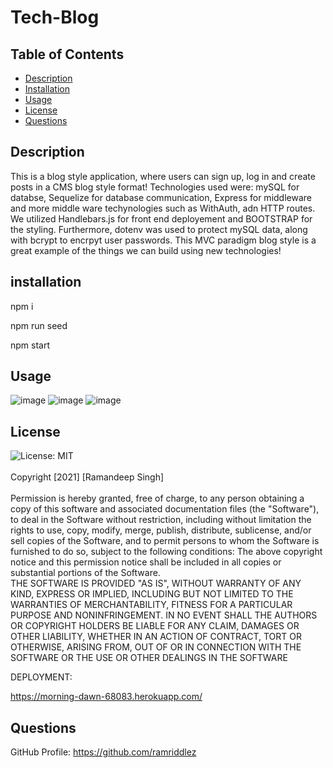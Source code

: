 # Tech-Blog


## Table of Contents
* [Description](#desc) <br>
* [Installation](#install) <br>
* [Usage](#usage) <br>
* [License](#license) <br>
* [Questions](#questions) <br>


## Description

This is a blog style application, where users can sign up, log in and create posts in a CMS blog style format! Technologies used were:
mySQL for databse, Sequelize for database communication, Express for middleware and more middle ware techynologies such as WithAuth, adn HTTP routes. We utilized Handlebars.js for front end deployement and BOOTSTRAP for the styling. Furthermore, dotenv was used to protect mySQL data, along with bcrypt to encrpyt user passwords. This MVC paradigm blog style is a great example of the things we can build using new technologies!

## installation

npm i

npm run seed

npm start

## Usage
![image](https://user-images.githubusercontent.com/96890575/160326499-04a4b149-7be4-46bc-9385-3d5d97e29d1c.png)
![image](https://user-images.githubusercontent.com/96890575/160326517-cfafcea1-596b-4689-a75f-6bd1c7106b8d.png)
![image](https://user-images.githubusercontent.com/96890575/160326573-3451ff10-981c-41ee-afd7-e443fd949c33.png)




## License
![License: MIT](https://img.shields.io/badge/License-MIT-yellow.svg)<br><br>
Copyright [2021] [Ramandeep Singh] <br><br>
Permission is hereby granted, free of charge, to any person obtaining a copy of this software and associated documentation files (the "Software"), to deal in the Software without restriction, including without limitation the rights to use, copy, modify, merge, publish, distribute, sublicense, and/or sell copies of the Software, and to permit persons to whom the Software is furnished to do so, subject to the following conditions:
   The above copyright notice and this permission notice shall be included in all copies or substantial portions of the Software.<br>
    THE SOFTWARE IS PROVIDED "AS IS", WITHOUT WARRANTY OF ANY KIND, EXPRESS OR IMPLIED, INCLUDING BUT NOT LIMITED TO THE WARRANTIES OF MERCHANTABILITY, FITNESS FOR A PARTICULAR PURPOSE AND NONINFRINGEMENT. IN NO EVENT SHALL THE AUTHORS OR COPYRIGHT HOLDERS BE LIABLE FOR ANY CLAIM, DAMAGES OR OTHER LIABILITY, WHETHER IN AN ACTION OF CONTRACT, TORT OR OTHERWISE, ARISING FROM, OUT OF OR IN CONNECTION WITH THE SOFTWARE OR THE USE OR OTHER DEALINGS IN THE SOFTWARE

DEPLOYMENT:

https://morning-dawn-68083.herokuapp.com/


## Questions
GitHub Profile: https://github.com/ramriddlez <br><br>

